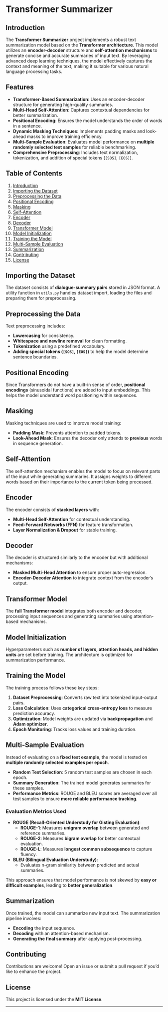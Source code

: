 # **Transformer Summarizer**  

## **Introduction**  
The **Transformer Summarizer** project implements a robust text summarization model based on the **Transformer architecture**. This model utilizes an **encoder-decoder** structure and **self-attention mechanisms** to generate concise and accurate summaries of input text. By leveraging advanced deep learning techniques, the model effectively captures the context and meaning of the text, making it suitable for various natural language processing tasks.  

## **Features**  
- **Transformer-Based Summarization**: Uses an encoder-decoder structure for generating high-quality summaries.  
- **Multi-Head Self-Attention**: Captures contextual dependencies for better summarization.  
- **Positional Encoding**: Ensures the model understands the order of words in a sentence.  
- **Dynamic Masking Techniques**: Implements padding masks and look-ahead masks to improve training efficiency.  
- **Multi-Sample Evaluation**: Evaluates model performance on **multiple randomly selected test samples** for reliable benchmarking.  
- **Comprehensive Preprocessing**: Includes text normalization, tokenization, and addition of special tokens (`[SOS]`, `[EOS]`).  

## **Table of Contents**  
1. [Introduction](#introduction)  
2. [Importing the Dataset](#importing-the-dataset)  
3. [Preprocessing the Data](#preprocessing-the-data)  
4. [Positional Encoding](#positional-encoding)  
5. [Masking](#masking)  
6. [Self-Attention](#self-attention)  
7. [Encoder](#encoder)  
8. [Decoder](#decoder)  
9. [Transformer Model](#transformer-model)  
10. [Model Initialization](#model-initialization)  
11. [Training the Model](#training-the-model)  
12. [Multi-Sample Evaluation](#multi-sample-evaluation)  
13. [Summarization](#summarization)  
14. [Contributing](#contributing)  
15. [License](#license)  

## **Importing the Dataset**  
The dataset consists of **dialogue-summary pairs** stored in JSON format. A utility function in `utils.py` handles dataset import, loading the files and preparing them for preprocessing.  

## **Preprocessing the Data**  
Text preprocessing includes:  
- **Lowercasing** for consistency.  
- **Whitespace and newline removal** for clean formatting.  
- **Tokenization** using a predefined vocabulary.  
- **Adding special tokens (`[SOS]`, `[EOS]`)** to help the model determine sentence boundaries.  

## **Positional Encoding**  
Since Transformers do not have a built-in sense of order, **positional encodings** (sinusoidal functions) are added to input embeddings. This helps the model understand word positioning within sequences.  

## **Masking**  
Masking techniques are used to improve model training:  
- **Padding Mask**: Prevents attention to padded tokens.  
- **Look-Ahead Mask**: Ensures the decoder only attends to **previous** words in sequence generation.  

## **Self-Attention**  
The self-attention mechanism enables the model to focus on relevant parts of the input while generating summaries. It assigns weights to different words based on their importance to the current token being processed.  

## **Encoder**  
The encoder consists of **stacked layers** with:  
- **Multi-Head Self-Attention** for contextual understanding.  
- **Feed-Forward Networks (FFN)** for feature transformation.  
- **Layer Normalization & Dropout** for stable training.  

## **Decoder**  
The decoder is structured similarly to the encoder but with additional mechanisms:  
- **Masked Multi-Head Attention** to ensure proper auto-regression.  
- **Encoder-Decoder Attention** to integrate context from the encoder’s output.  

## **Transformer Model**  
The **full Transformer model** integrates both encoder and decoder, processing input sequences and generating summaries using attention-based mechanisms.  

## **Model Initialization**  
Hyperparameters such as **number of layers, attention heads, and hidden units** are set before training. The architecture is optimized for summarization performance.  

## **Training the Model**  
The training process follows these key steps:  
1. **Dataset Preprocessing**: Converts raw text into tokenized input-output pairs.  
2. **Loss Calculation**: Uses **categorical cross-entropy loss** to measure prediction accuracy.  
3. **Optimization**: Model weights are updated via **backpropagation** and **Adam optimizer**.  
4. **Epoch Monitoring**: Tracks loss values and training duration.  

## **Multi-Sample Evaluation**  
Instead of evaluating on a **fixed test example**, the model is tested on **multiple randomly selected examples per epoch**.  

- **Random Test Selection**: 5 random test samples are chosen in each epoch.  
- **Summary Generation**: The trained model generates summaries for these samples.  
- **Performance Metrics**: ROUGE and BLEU scores are averaged over all test samples to ensure **more reliable performance tracking**.  

### **Evaluation Metrics Used**  
- **ROUGE (Recall-Oriented Understudy for Gisting Evaluation)**:  
  - **ROUGE-1**: Measures **unigram overlap** between generated and reference summaries.  
  - **ROUGE-2**: Measures **bigram overlap** for better contextual evaluation.  
  - **ROUGE-L**: Measures **longest common subsequence** to capture fluency.  
- **BLEU (Bilingual Evaluation Understudy)**:  
  - Evaluates n-gram similarity between predicted and actual summaries.  

This approach ensures that model performance is not skewed by **easy or difficult examples**, leading to **better generalization**.  

## **Summarization**  
Once trained, the model can summarize new input text. The summarization pipeline involves:  
- **Encoding** the input sequence.  
- **Decoding** with an attention-based mechanism.  
- **Generating the final summary** after applying post-processing.  

## **Contributing**  
Contributions are welcome! Open an issue or submit a pull request if you’d like to enhance the project.  

## **License**  
This project is licensed under the **MIT License**.  

---
